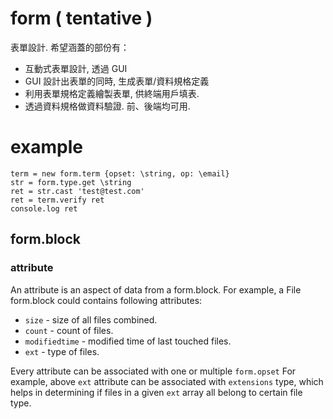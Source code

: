 # form ( tentative )

表單設計. 希望涵蓋的部份有：

 * 互動式表單設計, 透過 GUI
 * GUI 設計出表單的同時, 生成表單/資料規格定義
 * 利用表單規格定義繪製表單, 供終端用戶填表.
 * 透過資料規格做資料驗證. 前、後端均可用.

# example

    term = new form.term {opset: \string, op: \email}
    str = form.type.get \string
    ret = str.cast 'test@test.com'
    ret = term.verify ret
    console.log ret



## form.block

### attribute

An attribute is an aspect of data from a form.block. For example, a File form.block could contains following attributes:

 - `size` - size of all files combined.
 - `count` - count of files.
 - `modifiedtime` - modified time of last touched files.
 - `ext` - type of files.

Every attribute can be associated with one or multiple `form.opset` For example, above `ext` attribute can be associated with `extensions` type, which helps in determining if files in a given `ext` array all belong to certain file type.

